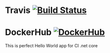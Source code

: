 # Travis [![Build Status](https://travis-ci.org/Alksar/ContinuousIntegrationHelloWorld.svg?branch=master)](https://travis-ci.org/Alksar/ContinuousIntegrationHelloWorld)

# DockerHub [![DockerHub](https://hub.docker.com/public/images/logos/mini-logo.svg)](https://hub.docker.com/r/alksar/adult_pro/)

This is perfect Hello World app for CI .net core